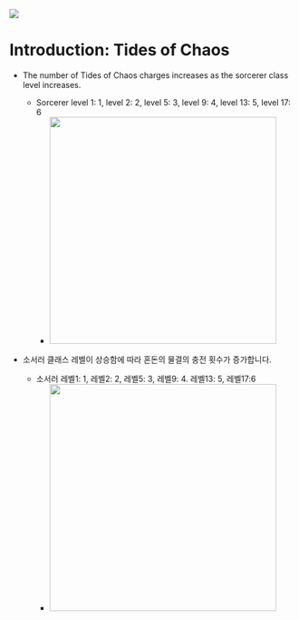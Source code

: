 ![](https://staticdelivery.nexusmods.com/mods/3474/images/7094/7094-1708766748-2146663687.png)

# Introduction: Tides of Chaos

- The number of Tides of Chaos charges increases as the sorcerer class level increases. 
  - Sorcerer level 1: 1, level 2: 2, level 5: 3, level 9: 4, level 13: 5, level 17: 6
    - <img src="https://staticdelivery.nexusmods.com/mods/3474/images/7094/7094-1708766760-828493685.png" width="400">

- 소서러 클래스 레벨이 상승함에 따라 혼돈의 물결의 충전 횟수가 증가합니다.
  - 소서러 레벨1: 1, 레벨2: 2, 레벨5: 3, 레벨9: 4. 레벨13: 5, 레벨17:6
    - <img src="https://staticdelivery.nexusmods.com/mods/3474/images/7094/7094-1708766770-331660865.png" width="400">